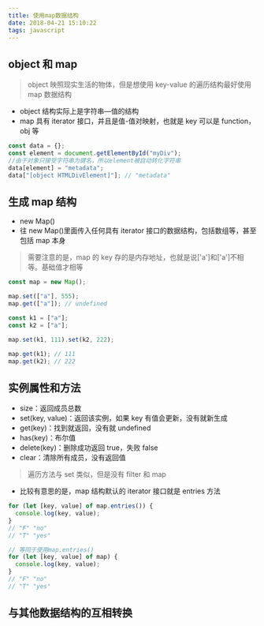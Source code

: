 ```yaml
---
title: 使用map数据结构
date: 2018-04-21 15:10:22
tags: javascript
---
```


## object 和 map

> object 映照现实生活的物体，但是想使用 key-value 的遍历结构最好使用 map 数据结构

* object 结构实际上是字符串—值的结构
* map 具有 iterator 接口，并且是值-值对映射，也就是 key 可以是 function，obj 等

```javascript
const data = {};
const element = document.getElementById("myDiv");
//由于对象只接受字符串为键名，所以element被自动转化字符串
data[element] = "metadata";
data["[object HTMLDivElement]"]; // "metadata"
```

## 生成 map 结构

* new Map()
* 往 new Map()里面传入任何具有 iterator 接口的数据结构，包括数组等，甚至包括 map 本身

> 需要注意的是，map 的 key 存的是内存地址，也就是说['a']和['a']不相等。基础值才相等

```javascript
const map = new Map();

map.set(["a"], 555);
map.get(["a"]); // undefined

const k1 = ["a"];
const k2 = ["a"];

map.set(k1, 111).set(k2, 222);

map.get(k1); // 111
map.get(k2); // 222
```

## 实例属性和方法

* size：返回成员总数
* set(key, value)：返回该实例，如果 key 有值会更新，没有就新生成
* get(key)：找到就返回，没有就 undefined
* has(key)：布尔值
* delete(key)：删除成功返回 true，失败 false
* clear：清除所有成员，没有返回值

> 遍历方法与 set 类似，但是没有 filter 和 map

* 比较有意思的是，map 结构默认的 iterator 接口就是 entries 方法

```javascript
for (let [key, value] of map.entries()) {
  console.log(key, value);
}
// "F" "no"
// "T" "yes"

// 等同于使用map.entries()
for (let [key, value] of map) {
  console.log(key, value);
}
// "F" "no"
// "T" "yes"
```

## 与其他数据结构的互相转换
